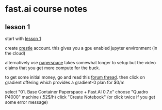 # fast.ai course notes

## lesson 1

start with [lesson 1](https://course.fast.ai/lessons/lesson1.html)

create [crestle](https://www.crestle.ai) account. this gives you a gpu enabled jupyter environment (in the cloud)

alternatively use [paperspace]() takes somewhat longer to setup but the video claims that you get more compute for the buck.

to get some initial money, go and read this [forum thread](https://forums.fast.ai/t/paperspace-referral-link/9323). 
then click on gradient offering which provides a gradient-0 plan for $0/m

select "01. Base Container Paperspace + Fast.AI 0.7.x"
choose "Quadro P4000" machine (.52$/h)
click "Create Notebook" (or click twice if you get some error message)
